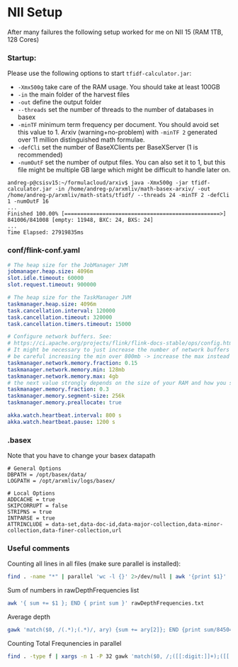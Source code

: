 # NII Setup

After many failures the following setup worked for me on NII 15 (RAM 1TB, 128 Cores)

### Startup:
Please use the following options to start `tfidf-calculator.jar`:
* `-Xmx500g` take care of the RAM usage. You should take at least 100GB
* `-in` the main folder of the harvest files
* `-out` define the output folder
* `--threads` set the number of threads to the number of databases in basex
* `-minTF` minimum term frequency per document. You should avoid set this value to 1. Arxiv (warning+no-problem) with `-minTF 2` generated over 11 million distinguished math formulae.
* `-defCli` set the number of BaseXClients per BaseXServer (1 is recommended)
* `-numOutF` set the number of output files. You can also set it to 1, but this file might be multiple GB large which might be difficult to handle later on.

```
andreg-p@csisv15:~/formulacloud/arxiv$ java -Xmx500g -jar tfidf-calculator.jar -in /home/andreg-p/arxmliv/math-basex-arxiv/ -out /home/andreg-p/arxmliv/math-stats/tfidf/ --threads 24 -minTF 2 -defCli 1 -numOutF 16
...
Finished 100.00% [=================================================>] 841006/841008 [empty: 11948, BXC: 24, BXS: 24]
...
Time Elapsed: 27919835ms
```

### conf/flink-conf.yaml

```yaml
# The heap size for the JobManager JVM
jobmanager.heap.size: 4096m
slot.idle.timeout: 60000
slot.request.timeout: 900000

# The heap size for the TaskManager JVM
taskmanager.heap.size: 4096m
task.cancellation.interval: 120000
task.cancellation.timeout: 320000
task.cancellation.timers.timeout: 15000

# Configure network buffers. See:
# https://ci.apache.org/projects/flink/flink-docs-stable/ops/config.html#jobmanager
# It might be necessary to just increase the number of network buffers
# be careful increasing the min over 800mb -> increase the max instead
taskmanager.network.memory.fraction: 0.15
taskmanager.network.memory.min: 128mb
taskmanager.network.memory.max: 4gb
# the next value strongly depends on the size of your RAM and how you start the program. In my case I used -Xmx500g and a fraction of 0.3. The default fraction of 0.7 was way to big to pre allocate. In the end the program needs about 100GB of RAM
taskmanager.memory.fraction: 0.3
taskmanager.memory.segment-size: 256k
taskmanager.memory.preallocate: true

akka.watch.heartbeat.interval: 800 s
akka.watch.heartbeat.pause: 1200 s
```

### .basex
Note that you have to change your basex datapath
```
# General Options
DBPATH = /opt/basex/data/
LOGPATH = /opt/arxmliv/logs/basex/

# Local Options
ADDCACHE = true
SKIPCORRUPT = false
STRIPNS = true
INTPARSE = true
ATTRINCLUDE = data-set,data-doc-id,data-major-collection,data-minor-collection,data-finer-collection,url
```

### Useful comments
Counting all lines in all files (make sure parallel is installed):
```bash
find . -name "*" | parallel 'wc -l {}' 2>/dev/null | awk '{print $1}' | paste -sd+ - | bc
```

Sum of numbers in rawDepthFrequencies list
```bash
awk '{ sum += $1 }; END { print sum }' rawDepthFrequencies.txt
```

Average depth
```bash
gawk 'match($0, /(.*);(.*)/, ary) {sum += ary[2]}; END {print sum/8450496}' rawDepthFrequencies.txt
```

Counting Total Frequnencies in parallel
```bash
find . -type f | xargs -n 1 -P 32 gawk 'match($0, /;([[:digit:]]+);([[:digit:]]+);([[:digit:]]+)/, arr) {sum += arr[2]}; END {print sum}'
```
